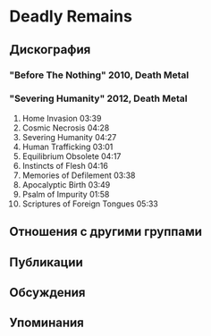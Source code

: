 # Deadly Remains



## Дискография

### "Before The Nothing" 2010, Death Metal



### "Severing Humanity" 2012, Death Metal

01. Home Invasion 03:39
02. Cosmic Necrosis 04:28
03. Severing Humanity 04:27
04. Human Trafficking 03:01
05. Equilibrium Obsolete 04:17
06. Instincts of Flesh 04:16
07. Memories of Defilement 03:38
08. Apocalyptic Birth 03:49
09. Psalm of Impurity 01:58
10. Scriptures of Foreign Tongues 05:33


## Отношения с другими группами


## Публикации


## Обсуждения


## Упоминания

